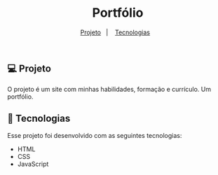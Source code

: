 <h1 align="center"> Portfólio</h1>

<p align="center">
  <a href="#-projeto">Projeto</a>&nbsp;&nbsp;&nbsp;|&nbsp;&nbsp;&nbsp;
  <a href="#-tecnologias">Tecnologias</a>&nbsp;&nbsp;&nbsp;
</p>

<br>

<p align="center">
  <a href="https://portfolio-biademery.vercel.app/"></a>
</p>

## 💻 Projeto

O projeto é um site com minhas habilidades, formação e currículo. Um portfólio.

## 🚀 Tecnologias

Esse projeto foi desenvolvido com as seguintes tecnologias:

- HTML
- CSS
- JavaScript